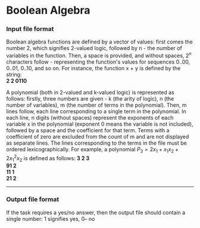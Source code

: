 # Boolean Algebra

### Input file format
Boolean algebra functions are defined by a vector of values: first comes the number 2, which signifies 2-valued logic, followed by n - the number of variables in the function. Then, a space is provided, and without spaces, $2^n$ characters follow - representing the function's values for sequences 0..00, 0..01, 0..10, and so on. For instance, the function x + y is defined by the string:\
**2 2 0110**


A polynomial (both in 2-valued and k-valued logic) is represented as follows: firstly, three numbers are given - k (the arity of logic), n (the number of variables), m (the number of terms in the polynomial). Then, m lines follow, each line corresponding to a single term in the polynomial. In each line, n digits (without spaces) represent the exponents of each variable x in the polynomial (exponent 0 means the variable is not included), followed by a space and the coefficient for that term. Terms with a coefficient of zero are excluded from the count of m and are not displayed as separate lines. The lines corresponding to the terms in the file must be ordered lexicographically.
For example, a polynomial $P_3=2x_1+x_1x_2+2x_1^2x_2$ is defined as follows:
**3 2 3\
91 2\
11 1\
21 2**

***

### Output file format
If the task requires a yes/no answer, then the output file should contain a single number: 1 signifies yes, 0– no